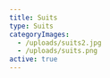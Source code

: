 ```yaml
---
title: Suits
type: Suits
categoryImages:
  - /uploads/suits2.jpg
  - /uploads/suits.png
active: true
---
```

